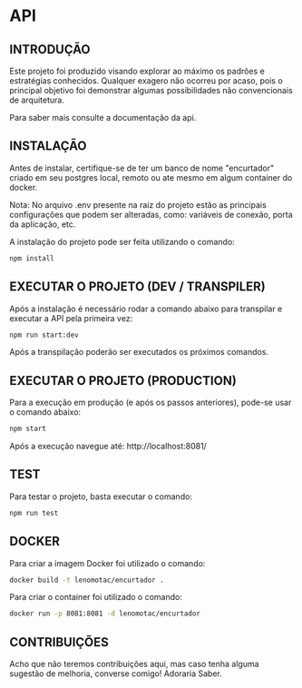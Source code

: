 # API

## INTRODUÇÃO
  Este projeto foi produzido visando explorar ao máximo os padrões e estratégias conhecidos. Qualquer exagero não ocorreu por acaso, pois o principal objetivo foi demonstrar algumas possibilidades não convencionais de arquitetura.

  Para saber mais consulte a documentação da api.

## INSTALAÇÃO
  Antes de instalar, certifique-se de ter um banco de nome "encurtador" criado em seu postgres local, remoto ou ate mesmo em algum container do docker.

  Nota: No arquivo .env presente na raiz do projeto estão as principais configurações que podem ser alteradas, como: variáveis de conexão, porta da aplicação, etc.

  A instalação do projeto pode ser feita utilizando o comando:
  ```bash
  npm install
  ```

## EXECUTAR O PROJETO (DEV / TRANSPILER)
  Após a instalação é necessário rodar a comando abaixo para transpilar e executar a API pela primeira vez:
  ```bash
  npm run start:dev
  ```

  Após a transpilação poderão ser executados os próximos comandos.

## EXECUTAR O PROJETO (PRODUCTION)
  Para a execução em produção (e após os passos anteriores), pode-se usar o comando abaixo:
  ```bash
  npm start
  ```

  Após a execução navegue até: http://localhost:8081/
 
## TEST
  Para testar o projeto, basta executar o comando:
  ```bash
  npm run test
  ```

## DOCKER
  Para criar a imagem Docker foi utilizado o comando:
  ```bash
  docker build -t lenomotac/encurtador .
  ```

  Para criar o container foi utilizado o comando:
  ```bash
  docker run -p 8081:8081 -d lenomotac/encurtador
  ```
## CONTRIBUIÇÕES
  Acho que não teremos contribuições aqui, mas caso tenha alguma sugestão de melhoria, converse comigo! Adoraria Saber.